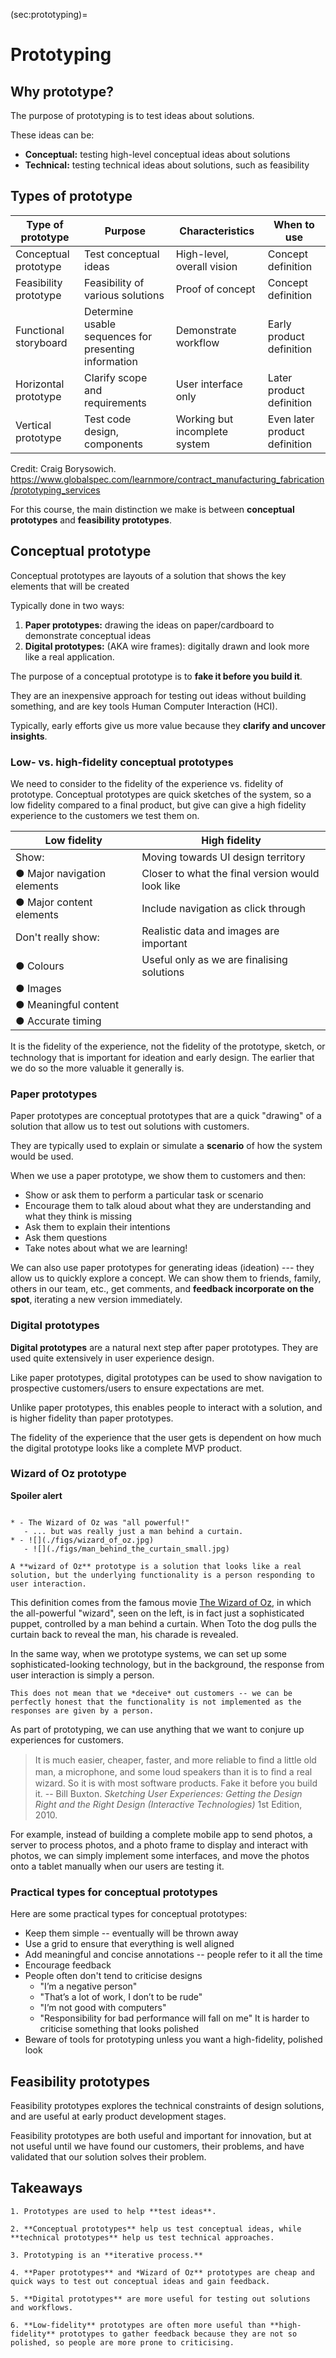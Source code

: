 (sec:prototyping)=
# Prototyping

## Why prototype?

The purpose of prototyping is to test ideas about solutions. 

These ideas can be:
* **Conceptual:** testing high-level conceptual ideas about solutions
* **Technical:** testing technical ideas about solutions, such as feasibility


## Types of prototype

| Type of prototype       | Purpose    |  Characteristics  | When to use |
|-------------------------|------------|-------------------|-------------|
| Conceptual prototype    | Test conceptual ideas | High-level, overall vision | Concept definition |
| Feasibility prototype   | Feasibility  of various solutions | Proof of concept  | Concept definition |
| Functional storyboard   | Determine usable sequences for presenting information | Demonstrate workflow | Early product definition |
| Horizontal prototype    | Clarify scope and requirements  | User interface only   | Later product definition |
| Vertical prototype      | Test code design, components  | Working but incomplete system | Even later product definition|

Credit: Craig Borysowich. https://www.globalspec.com/learnmore/contract_manufacturing_fabrication/prototyping_services

For this course, the main distinction we make is between **conceptual prototypes** and **feasibility prototypes**.

## Conceptual prototype

Conceptual prototypes are layouts of a solution that shows the key elements that will be created

Typically done in two ways:
1. **Paper prototypes:** drawing the ideas on paper/cardboard to demonstrate conceptual ideas
2. **Digital prototypes:** (AKA wire frames): digitally drawn and look more like a real application.

The purpose of a conceptual prototype is to **fake it before you build it**.

They are an inexpensive approach for testing out ideas without building something, and are key tools Human Computer Interaction (HCI).

Typically, early efforts give us more value because they **clarify and uncover insights**.


### Low- vs. high-fidelity conceptual prototypes

We need to consider to the fidelity of the experience vs. fidelity of prototype. Conceptual prototypes are  quick sketches of the system, so a low fidelity compared to a final product, but give can give a  high fidelity experience to the customers we test them on.


| Low fidelity                        | High fidelity |
|-------------------------------------|------------|
| Show:                               | Moving towards UI design territory               |
|  &#9679; Major navigation elements  | Closer to what the final version would look like |
|  &#9679; Major content elements     | Include navigation as click through              |
| Don't really show:                  | Realistic data and images are important          |
| &#9679; Colours                     | Useful only as we are finalising solutions       |
| &#9679; Images                      |                                                  |
| &#9679; Meaningful content          |                                                  |
| &#9679; Accurate timing             |                                                  |



It is the ﬁdelity of the experience, not the ﬁdelity of the prototype, sketch, or technology that is important for ideation and early design. The earlier that we do so the more valuable it generally is.


### Paper prototypes

Paper prototypes are conceptual prototypes that are a quick "drawing" of a solution that allow us to test out solutions with customers.

They are typically used to explain or simulate a **scenario** of how the system would be used.

When we use a paper prototype, we show them to customers and then:
* Show or ask them to perform a particular task or scenario
* Encourage them to talk aloud about what they are understanding and what they think is missing
* Ask them to explain their intentions
* Ask them questions
* Take notes about what we are learning! 

We can also use paper prototypes for generating ideas (ideation) --- they allow us to quickly explore a concept. We can show them to friends, family, others in our team, etc., get comments, and  **feedback incorporate on the spot**, iterating a new version immediately.

### Digital prototypes

**Digital prototypes** are a natural next step after paper prototypes. They are used quite extensively in user experience design.

Like paper prototypes, digital prototypes can be used to show navigation to prospective customers/users to ensure expectations are met. 

Unlike paper prototypes, this enables people to interact with a solution, and is higher fidelity than paper prototypes.

The fidelity of the experience that the user gets is dependent on how much the digital prototype looks like a complete MVP product. 


### Wizard of Oz prototype

**Spoiler alert** 

````{list-table}

* - The Wizard of Oz was "all powerful!"
   - ... but was really just a man behind a curtain.
* - ![](./figs/wizard_of_oz.jpg)
   - ![](./figs/man_behind_the_curtain_small.jpg)
````

```{admonition} Definition --- Wizard of Oz prototype
A **wizard of Oz** prototype is a solution that looks like a real solution, but the underlying functionality is a person responding to user interaction.
```

This definition comes from the famous movie [The Wizard of Oz](https://en.wikipedia.org/wiki/The_Wizard_of_Oz), in which the all-powerful "wizard", seen on the left, is in fact just a sophisticated puppet, controlled by a man behind a curtain. When Toto the dog pulls the curtain back to reveal the man, his charade is revealed.

In the same way, when we prototype systems, we can set up some sophisticated-looking technology, but in the background, the response from user interaction is simply a person. 

```{note}
This does not mean that we *deceive* out customers -- we can be perfectly honest that the functionality is not implemented as the responses are given by a person.
```

As part of prototyping, we can use anything that we want to conjure up experiences for customers. 

> It is much easier, cheaper, faster, and more reliable to ﬁnd a little old man, a microphone, and some loud speakers than it is to ﬁnd a real wizard. So it is with most software products. Fake it before you build it. -- Bill Buxton. *Sketching User Experiences: Getting the Design Right and the Right Design (Interactive Technologies)* 1st Edition, 2010.

For example, instead of building a complete mobile app to send photos, a server to process photos, and a photo frame to display and interact with photos, we can simply implement some interfaces, and move the photos onto a tablet manually when our users are testing it.

### Practical types for conceptual prototypes

Here are some practical types for conceptual prototypes:

* Keep them simple -- eventually will be thrown away
* Use a grid to ensure that everything is well aligned
* Add meaningful and concise annotations -- people refer to it all the time
* Encourage feedback
* People often don't tend to criticise designs
    - "I’m a negative person"
    - "That’s a lot of work, I don’t to be rude"
    - "I’m not good with computers"
    - "Responsibility for bad performance will fall on me"
  It is harder to criticise something that looks polished
* Beware of tools for prototyping unless you want a high-fidelity, polished look

## Feasibility prototypes

Feasibility prototypes explores the technical constraints of design solutions, and are useful at early product development stages. 

Feasibility prototypes are both useful and important for innovation, but at not useful until we have found our customers, their problems, and have validated that our solution solves their problem.



## Takeaways

```{admonition} Takeaways
1. Prototypes are used to help **test ideas**.

2. **Conceptual prototypes** help us test conceptual ideas, while **technical prototypes** help us test technical approaches.

3. Prototyping is an **iterative process.** 

4. **Paper prototypes** and *Wizard of Oz** prototypes are cheap and quick ways to test out conceptual ideas and gain feedback.

5. **Digital prototypes** are more useful for testing out solutions and workflows.

6. **Low-fidelity** prototypes are often more useful than **high-fidelity** prototypes to gather feedback because they are not so polished, so people are more prone to criticising.
```         
